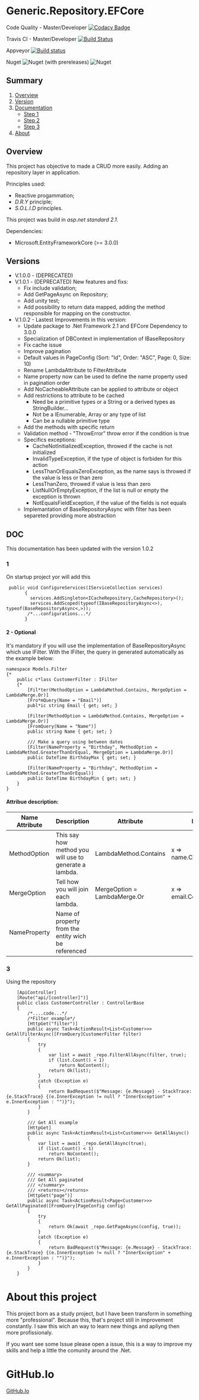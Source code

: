 # Generic.Repository.EFCore

Code Quality - Master/Developer
[![Codacy Badge](https://api.codacy.com/project/badge/Grade/b2b523e13d4b490187071837e8574570)](https://www.codacy.com/app/guilhermecaixeta/Generic.Service.DotNetCore2.2?utm_source=github.com&amp;utm_medium=referral&amp;utm_content=guilhermecaixeta/Generic.Service.DotNetCore2.2&amp;utm_campaign=Badge_Grade)

Travis CI - Master/Developer
[![Build Status](https://travis-ci.org/guilhermecaixeta/Generic.Repository.EFCore.svg?branch=master)](https://travis-ci.org/guilhermecaixeta/Generic.Repository.EFCore)

Appveyor
[![Build status](https://ci.appveyor.com/api/projects/status/bv400l6e1wpd1de9?svg=true)](https://ci.appveyor.com/project/guilhermecaixeta/generic-repository-efcore)

Nuget
![Nuget (with prereleases)](https://img.shields.io/nuget/vpre/Generic.RepositoryAsync.EFCore?label=Nuget%20Version)
![Nuget](https://img.shields.io/nuget/dt/Generic.RepositoryAsync.EFCore?label=Nuget%20Download)

## Summary
 1. [Overview](https://github.com/guilhermecaixeta/Generic.Repository.EFCore#Overview)
 2. [Version](https://github.com/guilhermecaixeta/Generic.Repository.EFCore#Version)
 3. [Documentation](https://github.com/guilhermecaixeta/Generic.Repository.EFCore#Doc)
    - [Step 1](https://github.com/guilhermecaixeta/Generic.Repository.EFCore#1)
    - [Step 2](https://github.com/guilhermecaixeta/Generic.Repository.EFCore#2-Optional)
    - [Step 3](https://github.com/guilhermecaixeta/Generic.Repository.EFCore#3)
 4. [About](https://github.com/guilhermecaixeta/Generic.Repository.EFCore#about-this-project)

## Overview
This project has objective to made a CRUD more easily.
Adding an repository layer in application.

Principles used:
   * Reactive progammation;
   * *D.R.Y* principle;
   * *S.O.L.I.D* principles.

This project was build in *asp.net standard 2.1*.

Dependencies:
   * Microsoft.EntityFrameworkCore (>= 3.0.0)

## Versions 
* V.1.0.0 - (DEPRECATED)
* V.1.0.1 - (DEPRECATED)
 New features and fixs:
  * Fix include validation;
  * Add GetPageAsync on Repository;
  * Add unity test; 
  * Add possibility to return data mapped, adding the method responsible for mapping on the constructor.
* V.1.0.2 - Lastest
 Improvements in this version:
  * Update package to .Net Framework 2.1 and EFCore Dependency to 3.0.0
  * Specialization of DBContext in implementation of IBaseRepository
  * Fix cache issue
  * Improve pagination
  * Default values in PageConfig (Sort: "Id", Order: "ASC", Page: 0, Size: 10)
  * Rename LambdaAttribute to FilterAttribute
  * Name property now can be used to define the name property used in pagination order
  * Add NoCacheableAttribute can be applied to attribute or object
  * Add restrictions to attribute to be cached
      * Need be a primitive types or a String or a derived types as StringBuilder...
      * Not be a IEnumerable, Array or any type of list
      * Can be a nullable primitive type
  * Add the methods with specific return
  * Validation method - "ThrowError" throw error if the condition is true
  * Specifics exceptions:
      * CacheNotInitializedException, throwed if the cache is not initialized
      * InvalidTypeException, if the type of object is forbiden for this action
      * LessThanOrEqualsZeroException, as the name says is throwed if the value is less or than zero
      * LessThanZero, throwed if value is less than zero
      * ListNullOrEmptyException, if the list is null or empty the exception is thrown
      * NotEqualsFieldException, if the value of the fields is not equals
  * Implemantation of BaseRepositoryAsync with filter has been separeted providing more abstraction

## DOC
This documentation has been updated with the version 1.0.2

 ### 1
 On startup project yor will add this

 ```
  public void ConfigureServices(IServiceCollection services)
        {
          services.AddSingleton<ICacheRepository,CacheRepository>();
          services.AddScoped(typeof(IBaseRepositoryAsync<>), typeof(BaseRepositoryAsync<,>));
         /*...configurations...*/
        }
 ```
 
#### 2 - Optional
It's mandatory if you will use the implementation of BaseRepositoryAsync which use IFilter.
With the IFilter, the query in generated automatically as the example below:

```
namespace Models.Filter
{*
    public c*lass CustomerFilter : IFilter
    {*
        [Fil*ter(MethodOption = LambdaMethod.Contains, MergeOption = LambdaMerge.Or)]
        [Fro*mQuery(Name = "Email")]
        publ*ic string Email { get; set; }

        [Filter(MethodOption = LambdaMethod.Contains, MergeOption = LambdaMerge.Or)]
        [FromQuery(Name = "Name")]
        public string Name { get; set; }
        
        /// Make a query using between dates
        [Filter(NameProperty = "Birthday", MethodOption = LambdaMethod.GreaterThanOrEqual, MergeOption = LambdaMerge.Or)]
        public DateTime BirthdayMax { get; set; }
        
        [Filter(NameProperty = "Birthday", MethodOption = LambdaMethod.GreaterThanOrEqual)]
        public DateTime BirthdayMin { get; set; }
    }
}
```

#### Attribue description:
| Name Attribute | Description | Attribute | Example |
|----------------|-------------|-----------|---------|
| MethodOption | This say how method you will use to generate a lambda. |  LambdaMethod.Contains | x => name.Contais(x.name) |
| MergeOption  | Tell how you will join each lambda. | MergeOption = LambdaMerge.Or | x => email.Contains(x.email) || nome.Contains(x.name) |
| NameProperty | Name of property from the entity wich be referenced | |

 ### 3
Using the repository

```
    [ApiController]
    [Route("api/[controller]")]
    public class CustomerController : ControllerBase
    {
        /*....code...*/
        /*Filter example*/
        [HttpGet("filter")]
        public async Task<ActionResult<List<Customer>>> GetAllFilterAsync([FromQuery]CustomerFilter filter)
        {
            try
            {
                var list = await _repo.FilterAllAsync(filter, true);
                if (list.Count() < 1)
                    return NoContent();
                return Ok(list);
            }
            catch (Exception e)
            {
                return BadRequest($"Message: {e.Message} - StackTrace: {e.StackTrace} {(e.InnerException != null ? "InnerException" + e.InnerException : "")}");
            } 
        }

        /// Get All example
        [HttpGet]
        public async Task<ActionResult<List<Customer>>> GetAllAsync()
        {
            var list = await _repo.GetAllAsync(true);
            if (list.Count() < 1)
                return NoContent();
            return Ok(list);
        }

        /// <summary>
        /// Get All paginated
        /// </summary>
        /// <returns></returns>
        [HttpGet("page")]
        public async Task<ActionResult<Page<Customer>>> GetAllPaginated([FromQuery]PageConfig config)
        {
            try
            {
                return Ok(await _repo.GetPageAsync(config, true));
            }
            catch (Exception e)
            {
                return BadRequest($"Message: {e.Message} - StackTrace: {e.StackTrace} {(e.InnerException != null ? "InnerException" + e.InnerException : "")}");
            }
        }
    }

```

# About this project
This project born as a study project, but I have been transform in something more "professional". Because this, that's project still in improvement constantly. I saw this wich an way to learn new things and apliyng then more profissionaly.

If you want see some Issue please open a issue, this is a way to improve my skills and help a little the comunity around the .Net.

# GitHub.Io
[GitHub.Io](https://guilhermecaixeta.github.io/Generic.Repository.EFCore/)
